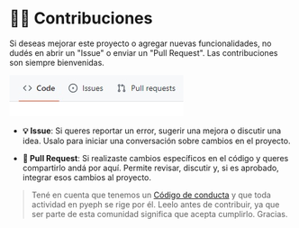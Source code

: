 # 👷‍♀️ Contribuciones

Si deseas mejorar este proyecto o agregar nuevas funcionalidades, no dudés en abrir un "Issue" o enviar un "Pull Request". Las contribuciones son siempre bienvenidas.

![Vista de pestañas](image.jpeg)

- **💡 Issue**: Si queres reportar un error, sugerir una mejora o discutir una idea. Usalo para iniciar una conversación sobre cambios en el proyecto.

- **🔄 Pull Request**: Si realizaste cambios específicos en el código y queres compartirlo andá por aquí. Permite revisar, discutir y, si es aprobado, integrar esos cambios al proyecto.

> Tené en cuenta que tenemos un [Código de conducta](CODE_OF_CONDUCT.md) y que toda actividad en pyeph se rige por él. Leelo antes de contribuir, ya que ser parte de esta comunidad significa que acepta cumplirlo. Gracias.
